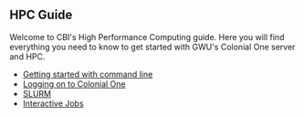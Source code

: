 ## HPC Guide

Welcome to CBI's High Performance Computing guide. Here you will find everything you need to know to get started with GWU's Colonial One server and HPC. 

+ [Getting started with command line](commandline.md)
+ [Logging on to Colonial One](colonialone.md)
+ [SLURM](slurm.md)
+ [Interactive Jobs](interactive_jobs.md)
